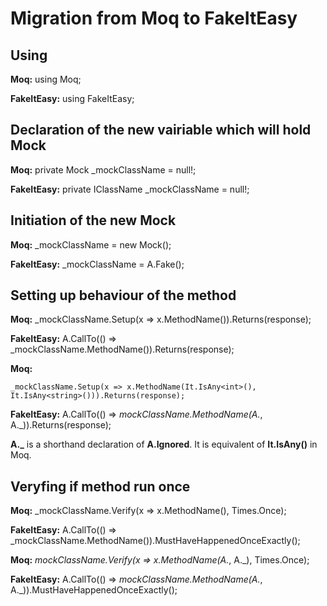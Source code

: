 # Migration from Moq to FakeItEasy

## Using
**Moq:**
using Moq; 

**FakeItEasy:**
using FakeItEasy;

## Declaration of the new vairiable which will hold Mock
**Moq:**
private Mock<IClassName> _mockClassName = null!; 

**FakeItEasy:**
private IClassName _mockClassName = null!;

## Initiation of the new Mock
**Moq:**
_mockClassName = new Mock<ClassName>();

**FakeItEasy:**
_mockClassName = A.Fake<ClassName>();

## Setting up behaviour of the method
**Moq:**
_mockClassName.Setup(x => x.MethodName()).Returns(response);

**FakeItEasy:**
A.CallTo(() => _mockClassName.MethodName()).Returns(response);

**Moq:**
```
_mockClassName.Setup(x => x.MethodName(It.IsAny<int>(), It.IsAny<string>())).Returns(response);
```

**FakeItEasy:**
A.CallTo(() => _mockClassName.MethodName(A<int>._, A<string>._)).Returns(response);

**A<int>._** is a shorthand declaration of **A<int>.Ignored**. It is equivalent of **It.IsAny<int>()** in Moq.

## Veryfing if method run once
**Moq:**
_mockClassName.Verify(x => x.MethodName(), Times.Once);

**FakeItEasy:**
A.CallTo(() => _mockClassName.MethodName()).MustHaveHappenedOnceExactly();

**Moq:**
_mockClassName.Verify(x => x.MethodName(A<int>._, A<string>._), Times.Once);

**FakeItEasy:**
A.CallTo(() => _mockClassName.MethodName(A<int>._, A<string>._)).MustHaveHappenedOnceExactly();
